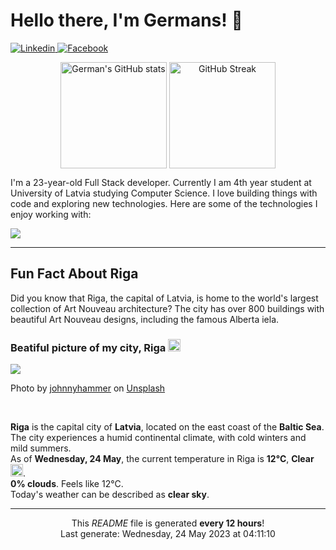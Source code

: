 <h1>Hello there, I'm Germans! 👋</h1>

<p align="left">
    <a href="https://www.linkedin.com/in/germans-rakitenko/">
        <img src="https://img.shields.io/badge/-Linkedin-000?&logo=Linkedin" alt="Linkedin"/>
    </a>
    <a href="https://www.facebook.com/germans.rakitenko">
        <img src="https://img.shields.io/badge/-Facebook-000?&logo=Facebook" alt="Facebook"/>
    </a>
</p>

<p align="middle" >
    <img align="top" alt="German's GitHub stats" src="https://github-readme-stats.vercel.app/api?username=rakitenkogermans&show_icons=true" height="170px" />
    <img align="top" alt="GitHub Streak" src="https://streak-stats.demolab.com?user=rakitenkogermans&date_format=M%20j%5B%2C%20Y%5D" height="170px" />
</p>

<p>
    I'm a 23-year-old Full Stack developer. Currently I am 4th year student at University of Latvia studying Computer Science. I love building things with code and exploring new technologies. Here are some of the technologies I enjoy working with:
</p>


<p align="left">
    <a href="https://skillicons.dev">
        <img src="https://skillicons.dev/icons?i=js,ts,react,next,redux,scss,materialui,tailwind,nodejs,express,jest,mongodb,mysql,babel,webpack,linux,nginx,git,github" />
    </a>
</p>

------------

<h2>Fun Fact About Riga</h2>

<p>
    Did you know that Riga, the capital of Latvia, is home to the world's largest collection of Art Nouveau architecture? The city has over 800 buildings with beautiful Art Nouveau designs, including the famous Alberta iela.
</p>

<h3>Beatiful picture of my city, Riga <img src="https://cdn-icons-png.flaticon.com/512/317/317225.png" width="20px"></h3>

<img src="https://images.unsplash.com/photo-1639136771396-872c6fe6170e?crop=entropy&cs=tinysrgb&fit=max&fm=jpg&ixid=M3w0MTI1MjZ8MHwxfHNlYXJjaHw0OXx8cmlnYXxlbnwwfHx8fDE2ODQ4OTA2Njl8MA&ixlib=rb-4.0.3&q=80&w=400"/>

<p>Photo by <a href="https://unsplash.com/@johnnyhammer">johnnyhammer</a> on <a href="https://unsplash.com/">Unsplash</a></p>
<br/>

<p>
    <b>Riga</b> is the capital city of <b>Latvia</b>, located on the east coast of the <b>Baltic Sea</b>. The city experiences a humid continental climate, with cold winters and mild summers.
    <br/>
    As of <b>Wednesday, 24 May</b>, the current temperature in Riga is <b>12°C</b>, <b>Clear</b> <img src="https://openweathermap.org/img/wn/01n@2x.png" height="20px">.
    <br/>
    <b>0% clouds</b>. Feels like 12°C.
    <br/>
    Today's weather can be described as <b>clear sky</b>.
</p>

------------
<p align="center">This <i>README</i> file is generated <b>every 12 hours</b>!<br/>Last generate: Wednesday, 24 May 2023 at 04:11:10<br /></p>
